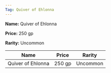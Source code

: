 ```yaml
---
Tag: Quiver of Ehlonna
---
```


**Name:** Quiver of Ehlonna

**Price:** 250 gp

**Rarity:** Uncommon

| Name     | Price     | Rarity     |
| -------- | --------- | ---------- |
| Quiver of Ehlonna | 250 gp | Uncommon |
